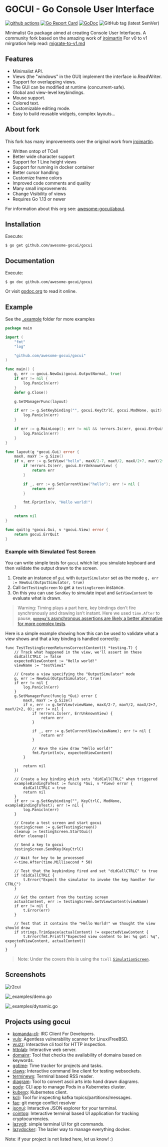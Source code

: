 # GOCUI - Go Console User Interface

[![github actions](https://github.com/awesome-gocui/gocui/actions/workflows/go.yml/badge.svg)](https://github.com/awesome-gocui/gocui/actions)
[![Go Report Card](https://goreportcard.com/badge/github.com/awesome-gocui/gocui)](https://goreportcard.com/report/github.com/awesome-gocui/gocui)
[![GoDoc](https://godoc.org/github.com/awesome-gocui/gocui?status.svg)](https://godoc.org/github.com/awesome-gocui/gocui)
![GitHub tag (latest SemVer)](https://img.shields.io/github/tag/awesome-gocui/gocui.svg)

Minimalist Go package aimed at creating Console User Interfaces.
A community fork based on the amazing work of [jroimartin](https://github.com/jroimartin/gocui)
For v0 to v1 mirgration help read: [migrate-to-v1.md](migrate-to-v1.md)

## Features

- Minimalist API.
- Views (the "windows" in the GUI) implement the interface io.ReadWriter.
- Support for overlapping views.
- The GUI can be modified at runtime (concurrent-safe).
- Global and view-level keybindings.
- Mouse support.
- Colored text.
- Customizable editing mode.
- Easy to build reusable widgets, complex layouts...

## About fork

This fork has many improvements over the original work from [jroimartin](https://github.com/jroimartin/gocui).

- Written ontop of TCell
- Better wide character support
- Support for 1 Line height views
- Support for running in docker container
- Better cursor handling
- Customize frame colors
- Improved code comments and quality
- Many small improvements
- Change Visibility of views
- Requires Go 1.13 or newer

For information about this org see: [awesome-gocui/about](https://github.com/awesome-gocui/about).

## Installation

Execute:

```
$ go get github.com/awesome-gocui/gocui
```

## Documentation

Execute:

```
$ go doc github.com/awesome-gocui/gocui
```

Or visit [godoc.org](https://godoc.org/github.com/awesome-gocui/gocui) to read it
online.

## Example

See the [\_example](./_example/) folder for more examples

```go
package main

import (
	"fmt"
	"log"

	"github.com/awesome-gocui/gocui"
)

func main() {
	g, err := gocui.NewGui(gocui.OutputNormal, true)
	if err != nil {
		log.Panicln(err)
	}
	defer g.Close()

	g.SetManagerFunc(layout)

	if err := g.SetKeybinding("", gocui.KeyCtrlC, gocui.ModNone, quit); err != nil {
		log.Panicln(err)
	}

	if err := g.MainLoop(); err != nil && !errors.Is(err, gocui.ErrQuit) {
		log.Panicln(err)
	}
}

func layout(g *gocui.Gui) error {
	maxX, maxY := g.Size()
	if v, err := g.SetView("hello", maxX/2-7, maxY/2, maxX/2+7, maxY/2+2, 0); err != nil {
		if !errors.Is(err, gocui.ErrUnknownView) {
			return err
		}

		if _, err := g.SetCurrentView("hello"); err != nil {
			return err
		}

		fmt.Fprintln(v, "Hello world!")
	}

	return nil
}

func quit(g *gocui.Gui, v *gocui.View) error {
	return gocui.ErrQuit
}
```

### Example with Simulated Test Screen

You can write simple tests for `gocui` which let you simulate keyboard and then validate the output drawn to the screen.

1. Create an instance of `gui` with `OutputSimulator` set as the mode `g, err := NewGui(OutputSimulator, true)`
1. Call `GetTestingScreen` to get a `testingScreen` instance. 
1. On this you can use `SendKey` to simulate input and `GetViewContent` to evaluate what is drawn.

> Warning: Timing plays a part here, key bindings don't fire synchronously and drawing isn't instant. Here we used `time.After` to pause, [`gomega`'s asynchronous assertions are likely a better alternative for more complex tests](https://onsi.github.io/gomega/#making-asynchronous-assertions).

Here is a simple example showing how this can be used to validate what a view shows and that a key binding is handled correctly:

```golang
func TestTestingScreenReturnsCorrectContent(t *testing.T) {
	// Track what happened in the view, we'll assert on these
	didCallCTRLC := false
	expectedViewContent := "Hello world!"
	viewName := "testView1"

	// Create a view specifying the "OutputSimulator" mode
	g, err := NewGui(OutputSimulator, true)
	if err != nil {
		log.Panicln(err)
	}
	g.SetManagerFunc(func(g *Gui) error {
		maxX, maxY := g.Size()
		if v, err := g.SetView(viewName, maxX/2-7, maxY/2, maxX/2+7, maxY/2+2, 0); err != nil {
			if !errors.Is(err, ErrUnknownView) {
				return err
			}

			if _, err := g.SetCurrentView(viewName); err != nil {
				return err
			}

			// Have the view draw "Hello world!"
			fmt.Fprintln(v, expectedViewContent)
		}

		return nil
	})

	// Create a key binding which sets "didCallCTRLC" when triggered
	exampleBindingToTest := func(g *Gui, v *View) error {
		didCallCTRLC = true
		return nil
	}
	if err := g.SetKeybinding("", KeyCtrlC, ModNone, exampleBindingToTest); err != nil {
		log.Panicln(err)
	}

	// Create a test screen and start gocui
	testingScreen := g.GetTestingScreen()
	cleanup := testingScreen.StartGui()
	defer cleanup()

	// Send a key to gocui
	testingScreen.SendKey(KeyCtrlC)

	// Wait for key to be processed
	<-time.After(time.Millisecond * 50)

	// Test that the keybinding fired and set "didCallCTRLC" to true
	if !didCallCTRLC {
		t.Error("Expect the simulator to invoke the key handler for CTRLC")
	}

	// Get the content from the testing screen
	actualContent, err := testingScreen.GetViewContent(viewName)
	if err != nil {
		t.Error(err)
	}

	// Test that it contains the "Hello World!" we thought the view should draw
	if strings.TrimSpace(actualContent) != expectedViewContent {
		t.Error(fmt.Printf("Expected view content to be: %q got: %q", expectedViewContent, actualContent))
	}
}

```

> Note: Under the covers this is using the `tcell` [`SimulationScreen`](https://github.com/gdamore/tcell/blob/master/simulation.go). 

## Screenshots

![r2cui](https://cloud.githubusercontent.com/assets/1223476/19418932/63645052-93ce-11e6-867c-da5e97e37237.png)

![_examples/demo.go](https://cloud.githubusercontent.com/assets/1223476/5992750/720b84f0-aa36-11e4-88ec-296fa3247b52.png)

![_examples/dynamic.go](https://cloud.githubusercontent.com/assets/1223476/5992751/76ad5cc2-aa36-11e4-8204-6a90269db827.png)

## Projects using gocui

- [komanda-cli](https://github.com/mephux/komanda-cli): IRC Client For Developers.
- [vuls](https://github.com/future-architect/vuls): Agentless vulnerability scanner for Linux/FreeBSD.
- [wuzz](https://github.com/asciimoo/wuzz): Interactive cli tool for HTTP inspection.
- [httplab](https://github.com/gchaincl/httplab): Interactive web server.
- [domainr](https://github.com/MichaelThessel/domainr): Tool that checks the availability of domains based on keywords.
- [gotime](https://github.com/nanohard/gotime): Time tracker for projects and tasks.
- [claws](https://github.com/thehowl/claws): Interactive command line client for testing websockets.
- [terminews](http://github.com/antavelos/terminews): Terminal based RSS reader.
- [diagram](https://github.com/esimov/diagram): Tool to convert ascii arts into hand drawn diagrams.
- [pody](https://github.com/JulienBreux/pody): CLI app to manage Pods in a Kubernetes cluster.
- [kubexp](https://github.com/alitari/kubexp): Kubernetes client.
- [kcli](https://github.com/cswank/kcli): Tool for inspecting kafka topics/partitions/messages.
- [fac](https://github.com/mkchoi212/fac): git merge conflict resolver
- [jsonui](https://github.com/gulyasm/jsonui): Interactive JSON explorer for your terminal.
- [cointop](https://github.com/miguelmota/cointop): Interactive terminal based UI application for tracking cryptocurrencies.
- [lazygit](https://github.com/jesseduffield/lazygit): simple terminal UI for git commands.
- [lazydocker](https://github.com/jesseduffield/lazydocker): The lazier way to manage everything docker.

Note: if your project is not listed here, let us know! :)
